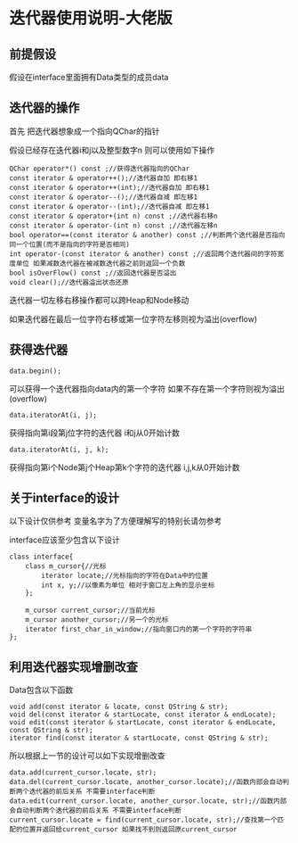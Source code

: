 # 迭代器使用说明-大佬版

## 前提假设

假设在interface里面拥有Data类型的成员data

## 迭代器的操作

首先 把迭代器想象成一个指向QChar的指针

假设已经存在迭代器i和j以及整型数字n 则可以使用如下操作

	QChar operator*() const ;//获得迭代器指向的QChar
	const iterator & operator++();//迭代器自加 即右移1
	const iterator & operator++(int);//迭代器自加 即右移1
	const iterator & operator--();//迭代器自减 即左移1
	const iterator & operator--(int);//迭代器自减 即左移1
	const iterator & operator+(int n) const ;//迭代器右移n
	const iterator & operator-(int n) const ;//迭代器左移n
	bool operator==(const iterator & another) const ;//判断两个迭代器是否指向同一个位置(而不是指向的字符是否相同)
	int operator-(const iterator & another) const ;//返回两个迭代器间的字符宽度单位 如果减数迭代器在被减数迭代器之前则返回一个负数
	bool isOverFlow() const ;//返回迭代器是否溢出
	void clear();//迭代器溢出状态还原

迭代器一切左移右移操作都可以跨Heap和Node移动

如果迭代器在最后一位字符右移或第一位字符左移则视为溢出(overflow)

## 获得迭代器

	data.begin();

可以获得一个迭代器指向data内的第一个字符 如果不存在第一个字符则视为溢出(overflow)

	data.iteratorAt(i, j);

获得指向第i段第j位字符的迭代器 i和j从0开始计数

	data.iteratorAt(i, j, k);

获得指向第i个Node第j个Heap第k个字符的迭代器 i,j,k从0开始计数

## 关于interface的设计

以下设计仅供参考 变量名字为了方便理解写的特别长请勿参考

interface应该至少包含以下设计

	class interface{
		class m_cursor{//光标
			iterator locate;//光标指向的字符在Data中的位置
			int x, y;//以像素为单位 相对于窗口左上角的显示坐标
		};

		m_cursor current_cursor;//当前光标
		m_cursor another_cursor;//另一个的光标
		iterator first_char_in_window;//指向窗口内的第一个字符的字符串
	};

## 利用迭代器实现增删改查

Data包含以下函数

	void add(const iterator & locate, const QString & str);
	void del(const iterator & startLocate, const iterator & endLocate);
	void edit(const iterator & startLocate, const iterator & endLocate, const QString & str);
	iterator find(const iterator & startLocate, const QString & str);

所以根据上一节的设计可以如下实现增删改查

	data.add(current_cursor.locate, str);
	data.del(current_cursor.locate, another_cursor.locate);//函数内部会自动判断两个迭代器的前后关系 不需要interface判断
	data.edit(current_cursor.locate, another_cursor.locate, str);//函数内部会自动判断两个迭代器的前后关系 不需要interface判断
	current_cursor.locate = find(current_cursor.locate, str);//查找第一个匹配的位置并返回给current_cursor 如果找不到则返回原current_cursor